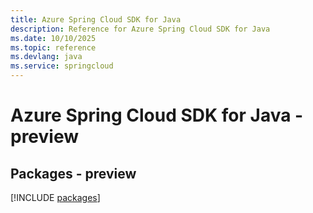```yaml
---
title: Azure Spring Cloud SDK for Java
description: Reference for Azure Spring Cloud SDK for Java
ms.date: 10/10/2025
ms.topic: reference
ms.devlang: java
ms.service: springcloud
---
```

# Azure Spring Cloud SDK for Java - preview
## Packages - preview
[!INCLUDE [packages](spring-cloud-index.md)]